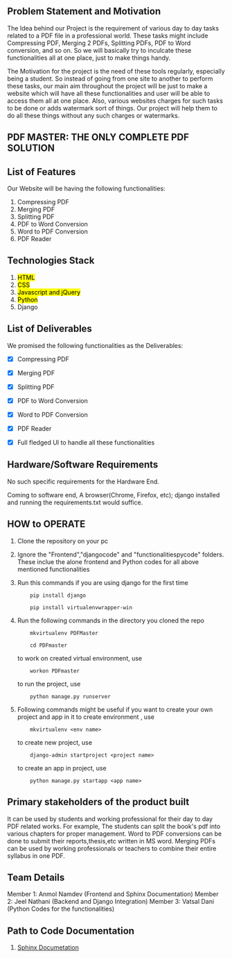 ## Problem Statement and Motivation

The Idea behind our Project is the requirement of various day to day tasks related to a PDF file in a professional world. These tasks might include Compressing PDF, Merging 2 PDFs, Splitting PDFs, PDF to Word conversion, and so on. So we will basically try to inculcate these functionalities all at one place, just to make things handy.


The Motivation for the project is the need of these tools regularly, especially being a student. So instead of going from one site to another to perform these tasks, our main aim throughout the project will be just to make a website which will have all these functionalities and user will be able to access them all at one place. Also, various websites charges for such tasks to be done or adds watermark sort of things. Our project will help them to do all these things without any such charges or watermarks.


## PDF MASTER: THE ONLY COMPLETE PDF SOLUTION


## List of Features

Our Website will be having the following functionalities:
1. Compressing PDF
2. Merging PDF
3. Splitting PDF
4. PDF to Word Conversion
5. Word to PDF Conversion
6. PDF Reader

## Technologies Stack

1. <mark>HTML</mark>
2. <mark>CSS</mark>
3. <mark>Javascript and jQuery</mark>
4. <mark>Python</mark>
5. Django

## List of Deliverables

We promised the following functionalities as the Deliverables:
- [x] Compressing PDF
- [x] Merging PDF
- [x] Splitting PDF
- [x] PDF to Word Conversion
- [x] Word to PDF Conversion
- [x] PDF Reader
- [x] Full fledged UI to handle all these functionalities


## Hardware/Software Requirements
No such specific requirements for the Hardware End.

Coming to software end, A browser(Chrome, Firefox, etc); django installed and running the requirements.txt would suffice.

## HOW to OPERATE
1. Clone the repository on your pc
2. Ignore the "Frontend","djangocode" and "functionalitiespycode" folders. These inclue the alone frontend and Python codes for all above mentioned functionalities
3. Run this commands if you are using django for the first time
	```shell
		pip install django
	```

	```shell
		pip install virtualenvwrapper-win
	```

4. Run the following commands in the directory you cloned the repo
	```shell
		mkvirtualenv PDFMaster
	```

	```shell
		cd PDFmaster
   	```

	to work on created virtual environment, use	
	```shell
		workon PDFmaster
	```

	to run the project, use 
	```shell
		python manage.py runserver
	```
5. Following commands might be useful if you want to create your own project and app in it
	to create environment , use
	```shell
		mkvirtualenv <env name>
	```	

	to create new project, use
	```shell
		django-admin startproject <project name>
	```
	
	to create an app in project, use
	```shell
		python manage.py startapp <app name>
	```


## Primary stakeholders of the product built

It can be used by students and working professional for their day to day PDF related works. For example, The students can split the book's pdf into various chapters for proper management. Word to PDF conversions can be done to submit their reports,thesis,etc written in MS word. Merging PDFs can be used by working professionals or teachers to combine their entire syllabus in one PDF.


## Team Details

Member 1: Anmol Namdev (Frontend and Sphinx Documentation)
Member 2: Jeel Nathani (Backend and Django Integration)
Member 3: Vatsal Dani (Python Codes for the functionalities)

## Path to Code Documentation
1. [Sphinx Documetation](Documentation/docs_django_sphinx/Build_html/html/index.html)
